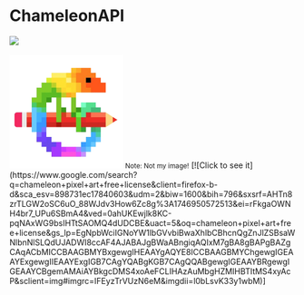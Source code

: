 # ChameleonAPI
[![](https://jitpack.io/v/Nerd10000/ChameleonAPI.svg)](https://jitpack.io/#Nerd10000/ChameleonAPI)



<img src="logo.png" width="200" height="200">
<small>Note: Not my image!</small> [![Click to see it](https://www.google.com/search?q=chameleon+pixel+art+free+license&client=firefox-b-d&sca_esv=898731ec17840603&udm=2&biw=1600&bih=796&sxsrf=AHTn8zrTLGW2oSC6uO_88WJdv3How6Zc8g%3A1746950572513&ei=rFkgaOWNH4br7_UPu6SBmA4&ved=0ahUKEwjlk8KC-pqNAxWG9bsIHTtSAOMQ4dUDCBE&uact=5&oq=chameleon+pixel+art+free+license&gs_lp=EgNpbWciIGNoYW1lbGVvbiBwaXhlbCBhcnQgZnJlZSBsaWNlbnNlSLQdUJADWI8ccAF4AJABAJgBWaABngiqAQIxM7gBA8gBAPgBAZgCAqACbMICCBAAGBMYBxgewgIHEAAYgAQYE8ICCBAAGBMYChgewgIGEAAYExgewgIIEAAYExgIGB7CAgYQABgKGB7CAgQQABgewgIGEAAYBRgewgIGEAAYCBgemAMAiAYBkgcDMS4xoAeFCLIHAzAuMbgHZMIHBTItMS4xyAcP&sclient=img#imgrc=IFEyzTrVUzN6eM&imgdii=l0bLsvK33y1wbM)]
